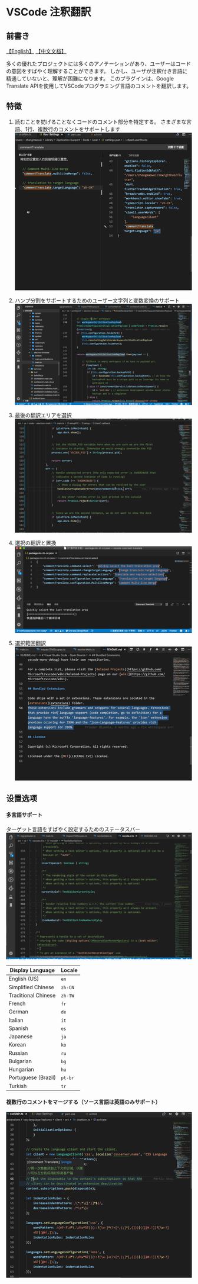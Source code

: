 # VSCode 注釈翻訳

## 前書き
[【English】](./README.md) [【中文文档】](../README.md)

多くの優れたプロジェクトには多くのアノテーションがあり、ユーザーはコードの意図をすばやく理解することができます。 しかし、ユーザが注釈付き言語に精通していないと、理解が困難になります。 このプラグインは、Google Translate APIを使用してVSCodeプログラミング言語のコメントを翻訳します。

## 特徴
1. 読むことを妨げることなくコードのコメント部分を特定する。 さまざまな言語、1行、複数行のコメントをサポートします
![Introduction](./image/ja/Introduction.gif)

2. ハンプ分割をサポートするためのユーザー文字列と変数変換のサポート
![Introduction](./image/cn/variable.gif)

3. 最後の翻訳エリアを選択
![Introduction](./image/cn/select.gif)

4. 選択の翻訳と置換
![Introduction](./image/translate-selections.gif)

5. 選択範囲翻訳
![Introduction](./image/cn/selection.gif)

## 设置选项
#### 多言語サポート
ターゲット言語をすばやく設定するためのステータスバー
![Multi-language](./image/cn/status-bar.gif)

| Display Language    | Locale  |
| ------------------- | ------- |
| English (US)        | `en`    |
| Simplified Chinese  | `zh-CN` |
| Traditional Chinese | `zh-TW` |
| French              | `fr`    |
| German              | `de`    |
| Italian             | `it`    |
| Spanish             | `es`    |
| Japanese            | `ja`    |
| Korean              | `ko`    |
| Russian             | `ru`    |
| Bulgarian           | `bg`    |
| Hungarian           | `hu`    |
| Portuguese (Brazil) | `pt-br` |
| Turkish             | `tr`    |


#### 複数行のコメントをマージする（ソース言語は英語のみサポート）
![Multi-line-merge](./image/multi-line-merge.gif)